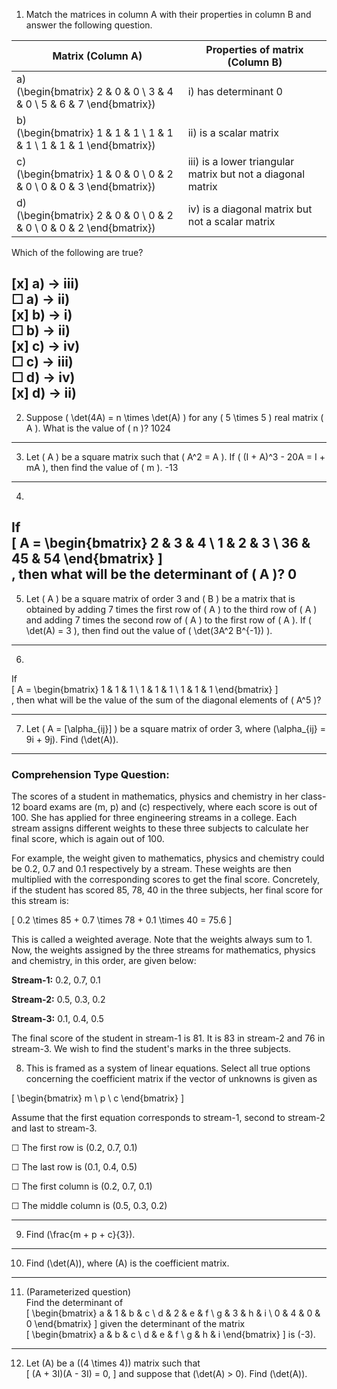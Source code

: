 1) Match the matrices in column A with their properties in column B and answer the following question.  

| Matrix (Column A) | Properties of matrix (Column B) |
|-------------------|--------------------------------|
| a) <br> \(\begin{bmatrix} 2 & 0 & 0 \\ 3 & 4 & 0 \\ 5 & 6 & 7 \end{bmatrix}\) | i) has determinant 0 |
| b) <br> \(\begin{bmatrix} 1 & 1 & 1 \\ 1 & 1 & 1 \\ 1 & 1 & 1 \end{bmatrix}\) | ii) is a scalar matrix |
| c) <br> \(\begin{bmatrix} 1 & 0 & 0 \\ 0 & 2 & 0 \\ 0 & 0 & 3 \end{bmatrix}\) | iii) is a lower triangular matrix but not a diagonal matrix |
| d) <br> \(\begin{bmatrix} 2 & 0 & 0 \\ 0 & 2 & 0 \\ 0 & 0 & 2 \end{bmatrix}\) | iv) is a diagonal matrix but not a scalar matrix |

Which of the following are true?

[x]  a) → iii)  
☐ a) → ii)  
[x] b) → i)  
☐ b) → ii)  
[x] c) → iv)  
☐ c) → iii)  
☐ d) → iv)  
[x] d) → ii)
---

2) Suppose \( \det(4A) = n \times \det(A) \) for any \( 5 \times 5 \) real matrix \( A \). What is the value of \( n \)?
1024
---


3) Let \( A \) be a square matrix such that \( A^2 = A \). If \( (I + A)^3 - 20A = I + mA \), then find the value of \( m \).
-13
---


4)  
If  
\[
A = \begin{bmatrix}
2 & 3 & 4 \\
1 & 2 & 3 \\
36 & 45 & 54
\end{bmatrix}
\]  
, then what will be the determinant of \( A \)?
0
---


5) Let \( A \) be a square matrix of order 3 and \( B \) be a matrix that is obtained by adding 7 times the first row of \( A \) to the third row of \( A \) and adding 7 times the second row of \( A \) to the first row of \( A \). If \( \det(A) = 3 \), then find out the value of \( \det(3A^2 B^{-1}) \).

---


6)  
If  
\[
A = \begin{bmatrix}
1 & 1 & 1 \\
1 & 1 & 1 \\
1 & 1 & 1
\end{bmatrix}
\]  
, then what will be the value of the sum of the diagonal elements of \( A^5 \)?

---

7) Let \( A = [\alpha_{ij}] \) be a square matrix of order 3, where \(\alpha_{ij} = 9i + 9j\). Find \(\det(A)\).


---

### Comprehension Type Question:

The scores of a student in mathematics, physics and chemistry in her class-12 board exams are \(m, p\) and \(c\) respectively, where each score is out of 100. She has applied for three engineering streams in a college. Each stream assigns different weights to these three subjects to calculate her final score, which is again out of 100.

For example, the weight given to mathematics, physics and chemistry could be 0.2, 0.7 and 0.1 respectively by a stream. These weights are then multiplied with the corresponding scores to get the final score. Concretely, if the student has scored 85, 78, 40 in the three subjects, her final score for this stream is:

\[
0.2 \times 85 + 0.7 \times 78 + 0.1 \times 40 = 75.6
\]

This is called a weighted average. Note that the weights always sum to 1. Now, the weights assigned by the three streams for mathematics, physics and chemistry, in this order, are given below:

**Stream-1:** 0.2, 0.7, 0.1

**Stream-2:** 0.5, 0.3, 0.2

**Stream-3:** 0.1, 0.4, 0.5

The final score of the student in stream-1 is 81. It is 83 in stream-2 and 76 in stream-3. We wish to find the student's marks in the three subjects.


8) This is framed as a system of linear equations. Select all true options concerning the coefficient matrix if the vector of unknowns is given as

\[
\begin{bmatrix}
m \\
p \\
c
\end{bmatrix}
\]

Assume that the first equation corresponds to stream-1, second to stream-2 and last to stream-3.

☐ The first row is \(0.2, 0.7, 0.1\)

☐ The last row is \(0.1, 0.4, 0.5\)

☐ The first column is \(0.2, 0.7, 0.1\)

☐ The middle column is \(0.5, 0.3, 0.2\)

---

9) Find \(\frac{m + p + c}{3}\).

---

10) Find \(\det(A)\), where \(A\) is the coefficient matrix.


---

11) (Parameterized question)  
Find the determinant of  
\[
\begin{bmatrix}
a & 1 & b & c \\
d & 2 & e & f \\
g & 3 & h & i \\
0 & 4 & 0 & 0
\end{bmatrix}
\]
given the determinant of the matrix  
\[
\begin{bmatrix}
a & b & c \\
d & e & f \\
g & h & i
\end{bmatrix}
\]
is \(-3\).


---

12) Let \(A\) be a \((4 \times 4)\) matrix such that  
\[
(A + 3I)(A - 3I) = 0,
\]
and suppose that \(\det(A) > 0\). Find \(\det(A)\).
